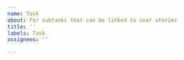 ```yaml
---
name: Task
about: For subtasks that can be linked to user stories
title: ''
labels: Task
assignees: ''

---
```



